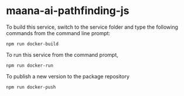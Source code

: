 # maana-ai-pathfinding-js

To build this service, switch to the service folder and type the following commands from the command line prompt:

```
npm run docker-build
```

To run this service from the command prompt,
```
npm run docker-run
```

To publish a new version to the package repository 
```
npm run docker-push
```

